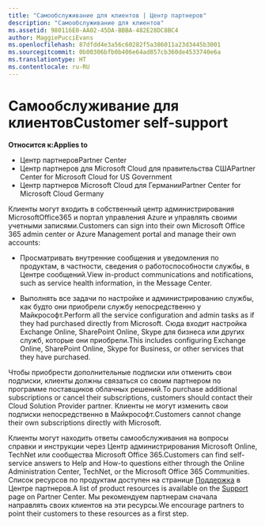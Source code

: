 ```yaml
---
title: "Самообслуживание для клиентов | Центр партнеров"
description: "Самообслуживание для клиентов"
ms.assetid: 980116E0-AA02-45DA-BBBA-482E28DC8BC4
author: MaggiePucciEvans
ms.openlocfilehash: 87dfdd4e3a56c60282f5a386011a23d3445b3001
ms.sourcegitcommit: 0b00306bfb0b406e64ad857cb360de4533740e6a
ms.translationtype: HT
ms.contentlocale: ru-RU
---
```

# <a name="customer-self-support"></a><span data-ttu-id="a3a82-103">Самообслуживание для клиентов</span><span class="sxs-lookup"><span data-stu-id="a3a82-103">Customer self-support</span></span>

**<span data-ttu-id="a3a82-104">Относится к:</span><span class="sxs-lookup"><span data-stu-id="a3a82-104">Applies to</span></span>**

-  <span data-ttu-id="a3a82-105">Центр партнеров</span><span class="sxs-lookup"><span data-stu-id="a3a82-105">Partner Center</span></span>
-  <span data-ttu-id="a3a82-106">Центр партнеров для Microsoft Cloud для правительства США</span><span class="sxs-lookup"><span data-stu-id="a3a82-106">Partner Center for Microsoft Cloud for US Government</span></span>
-  <span data-ttu-id="a3a82-107">Центр партнеров Microsoft Cloud для Германии</span><span class="sxs-lookup"><span data-stu-id="a3a82-107">Partner Center for Microsoft Cloud Germany</span></span>

<span data-ttu-id="a3a82-108">Клиенты могут входить в собственный центр администрирования MicrosoftOffice365 и портал управления Azure и управлять своими учетными записями.</span><span class="sxs-lookup"><span data-stu-id="a3a82-108">Customers can sign into their own Microsoft Office 365 admin center or Azure Management portal and manage their own accounts:</span></span>

-   <span data-ttu-id="a3a82-109">Просматривать внутренние сообщения и уведомления по продуктам, в частности, сведения о работоспособности службы, в Центре сообщений.</span><span class="sxs-lookup"><span data-stu-id="a3a82-109">View in-product communications and notifications, such as service health information, in the Message Center.</span></span>

-   <span data-ttu-id="a3a82-110">Выполнять все задачи по настройке и администрированию службы, как будто они приобрели службу непосредственно у Майкрософт.</span><span class="sxs-lookup"><span data-stu-id="a3a82-110">Perform all the service configuration and admin tasks as if they had purchased directly from Microsoft.</span></span> <span data-ttu-id="a3a82-111">Сюда входит настройка Exchange Online, SharePoint Online, Skype для бизнеса или других служб, которые они приобрели.</span><span class="sxs-lookup"><span data-stu-id="a3a82-111">This includes configuring Exchange Online, SharePoint Online, Skype for Business, or other services that they have purchased.</span></span>

<span data-ttu-id="a3a82-112">Чтобы приобрести дополнительные подписки или отменить свои подписки, клиенты должны связаться со своим партнером по программе поставщиков облачных решений.</span><span class="sxs-lookup"><span data-stu-id="a3a82-112">To purchase additional subscriptions or cancel their subscriptions, customers should contact their Cloud Solution Provider partner.</span></span> <span data-ttu-id="a3a82-113">Клиенты не могут изменить свои подписки непосредственно в Майкрософт.</span><span class="sxs-lookup"><span data-stu-id="a3a82-113">Customers cannot change their own subscriptions directly with Microsoft.</span></span>

<span data-ttu-id="a3a82-114">Клиенты могут находить ответы самообслуживания на вопросы справки и инструкции через Центр администрирования Microsoft Online, TechNet или сообщества Microsoft Office 365.</span><span class="sxs-lookup"><span data-stu-id="a3a82-114">Customers can find self-service answers to Help and How-to questions either through the Online Administration Center, TechNet, or the Microsoft Office 365 Communities.</span></span> <span data-ttu-id="a3a82-115">Список ресурсов по продуктам доступен на странице [Поддержка](https://partnercenter.microsoft.com/partner/support) в Центре партнеров.</span><span class="sxs-lookup"><span data-stu-id="a3a82-115">A list of product resources is available on the [Support](https://partnercenter.microsoft.com/partner/support) page on Partner Center.</span></span> <span data-ttu-id="a3a82-116">Мы рекомендуем партнерам сначала направлять своих клиентов на эти ресурсы.</span><span class="sxs-lookup"><span data-stu-id="a3a82-116">We encourage partners to point their customers to these resources as a first step.</span></span>

 

 



